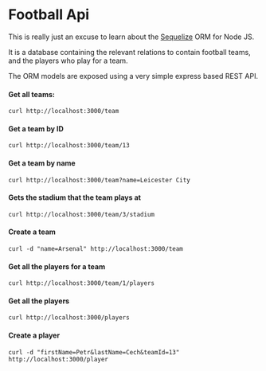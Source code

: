 # Football Api

This is really just an excuse to learn about the [Sequelize](http://docs.sequelizejs.com/en/latest/) ORM for Node JS.

It is a database containing the relevant relations to contain football teams, and the players who play for a team.

The ORM models are exposed using a very simple express based REST API.


#### Get all teams:

`curl http://localhost:3000/team`

#### Get a team by ID

`curl http://localhost:3000/team/13`

#### Get a team by name

`curl http://localhost:3000/team?name=Leicester City`

#### Gets the stadium that the team plays at

`curl http://localhost:3000/team/3/stadium`

#### Create a team

`curl -d "name=Arsenal" http://localhost:3000/team`

#### Get all the players for a team

`curl http://localhost:3000/team/1/players`

#### Get all the players

`curl http://localhost:3000/players`

#### Create a player

`curl -d "firstName=Petr&lastName=Cech&teamId=13" http://localhost:3000/player`
